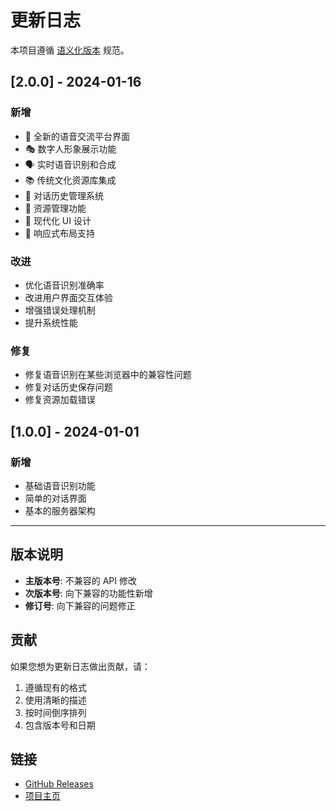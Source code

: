 # 更新日志

本项目遵循 [语义化版本](https://semver.org/lang/zh-CN/) 规范。

## [2.0.0] - 2024-01-16

### 新增

- 🎉 全新的语音交流平台界面
- 🎭 数字人形象展示功能
- 🗣️ 实时语音识别和合成
- 📚 传统文化资源库集成
- 💾 对话历史管理系统
- 📁 资源管理功能
- 🎨 现代化 UI 设计
- 📱 响应式布局支持

### 改进

- 优化语音识别准确率
- 改进用户界面交互体验
- 增强错误处理机制
- 提升系统性能

### 修复

- 修复语音识别在某些浏览器中的兼容性问题
- 修复对话历史保存问题
- 修复资源加载错误

## [1.0.0] - 2024-01-01

### 新增

- 基础语音识别功能
- 简单的对话界面
- 基本的服务器架构

---

## 版本说明

- **主版本号**: 不兼容的 API 修改
- **次版本号**: 向下兼容的功能性新增
- **修订号**: 向下兼容的问题修正

## 贡献

如果您想为更新日志做出贡献，请：

1. 遵循现有的格式
2. 使用清晰的描述
3. 按时间倒序排列
4. 包含版本号和日期

## 链接

- [GitHub Releases](https://github.com/GuangQianHui/voice-chat-platform/releases)
- [项目主页](https://github.com/GuangQianHui/voice-chat-platform)
